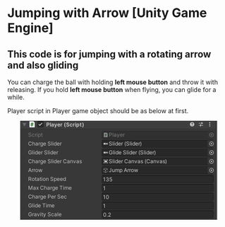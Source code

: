 # Jumping with Arrow [Unity Game Engine]
## This code is for jumping with a rotating arrow and also gliding

You can charge the ball with holding **left mouse button** and throw it with releasing.
If you hold **left mouse button** when flying, you can glide for a while.

Player script in Player game object should be as below at first.
<p align="center">
<img width="447" height="224" src="initialScript.png">
</p>